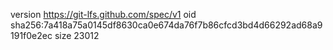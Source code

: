 version https://git-lfs.github.com/spec/v1
oid sha256:7a418a75a0145df8630ca0e674da76f7b86cfcd3bd4d66292ad68a9191f0e2ec
size 23012
